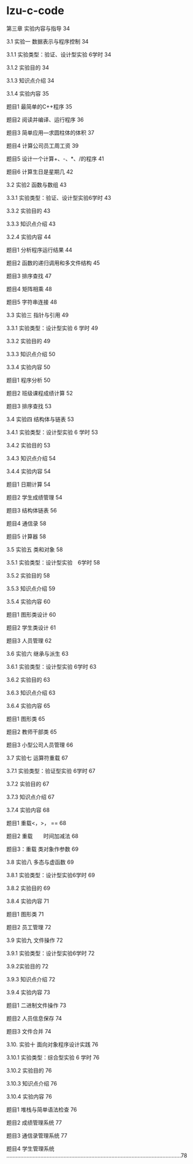# lzu-c-code
第三章 实验内容与指导	34

3.1 实验一   数据表示与程序控制	34

3.1.1 实验类型：验证、设计型实验     6学时	34

3.1.2 实验目的	34

3.1.3 知识点介绍	34

3.1.4 实验内容	35

题目1 最简单的C++程序	35

题目2   阅读并编译、运行程序	36

题目3 简单应用—求圆柱体的体积	37

题目4 计算公司员工周工资	39

题目5 设计一个计算+、-、*、/的程序	41

题目6   计算生日是星期几	42

3.2 实验2  函数与数组	43

3.3.1 实验类型：验证、设计型实验6学时	43

3.3.2 实验目的	43

3.3.3 知识点介绍	43

3.2.4 实验内容	44

题目1 分析程序运行结果	44

题目2 函数的递归调用和多文件结构	45

题目3  排序查找	47

题目4   矩阵相乘	48

题目5   字符串连接	48

3.3 实验三  指针与引用	49

3.3.1 实验类型：设计型实验 6 学时	49

3.3.2 实验目的	49

3.3.3 知识点介绍	50

3.3.4 实验内容	50

题目1 程序分析	50

题目2 班级课程成绩计算	52

题目3 排序查找	53

3.4  实验四   结构体与链表	53

3.4.1 实验类型：设计型实验 6 学时	53

3.4.2 实验目的	53

3.4.3 知识点介绍	54

3.4.4 实验内容	54

题目1 日期计算	54

题目2 学生成绩管理	54

题目3 结构体链表	56

题目4 通信录	58

题目5   计算器	58

3.5 实验五   类和对象	58

3.5.1 实验类型：设计型实验　6学时	58

3.5.2 实验目的	58

3.5.3 知识点介绍	59

3.5.4 实验内容	60

题目1 图形类设计	60

题目2 学生类设计	61

题目3 人员管理	62

3.6 实验六 继承与派生	63

3.6.1 实验类型：设计型实验 6学时	63

3.6.2 实验目的	63

3.6.3 知识点介绍	63

3.6.4 实验内容	65

题目1 图形类	65

题目2 教师干部类	65

题目3 小型公司人员管理	66

3.7 实验七  运算符重载	67

3.7.1 实验类型：验证型实验 6学时	67

3.7.2 实验目的	67

3.7.3 知识点介绍	67

3.7.4 实验内容	68

题目1 重载<，>， ==	68

题目2 重载　　时间加减法	68

题目3：重载 类对象作参数	69

3.8 实验八  多态与虚函数	69

3.8.1 实验类型：设计型实验6学时	69

3.8.2 实验目的	69

3.8.4 实验内容	71

题目1 图形类	71

题目2 员工管理	72

3.9 实验九  文件操作	72

3.9.1 实验类型：设计型实验6学时	72

3.9.2实验目的	72

3.9.3 知识点介绍	72

3.9.4 实验内容	73

题目1 二进制文件操作	73

题目2 人员信息保存	74

题目3 文件合并	74

3.10. 实验十 面向对象程序设计实践	76

3.10.1 实验类型：综合型实验 6 学时	76

3.10.2 实验目的	76

3.10.3 知识点介绍	76

3.10.4 实验内容	76

题目1 堆栈与简单语法检查	76

题目2 成绩管理系统	77

题目3 通信录管理系统	77

题目4 学生管理系统	…………………………………………………………………………………………………..78



